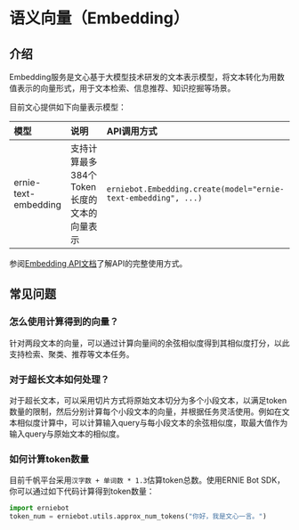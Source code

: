 # 语义向量（Embedding）

## 介绍

Embedding服务是文心基于大模型技术研发的文本表示模型，将文本转化为用数值表示的向量形式，用于文本检索、信息推荐、知识挖掘等场景。

目前文心提供如下向量表示模型：

| 模型 | 说明 | API调用方式 |
| :--- | :---- | :----- |
| ernie-text-embedding | 支持计算最多384个Token长度的文本的向量表示 | `erniebot.Embedding.create(model="ernie-text-embedding", ...)` |

参阅[Embedding API文档](../api_reference/embedding.md)了解API的完整使用方式。

## 常见问题

### 怎么使用计算得到的向量？

针对两段文本的向量，可以通过计算向量间的余弦相似度得到其相似度打分，以此支持检索、聚类、推荐等文本任务。

### 对于超长文本如何处理？

对于超长文本，可以采用切片方式将原始文本切分为多个小段文本，以满足token数量的限制，然后分别计算每个小段文本的向量，并根据任务灵活使用。例如在文本相似度计算中，可以计算输入query与每小段文本的余弦相似度，取最大值作为输入query与原始文本的相似度。

### 如何计算token数量

目前千帆平台采用`汉字数 + 单词数 * 1.3`估算token总数。使用ERNIE Bot SDK，你可以通过如下代码计算得到token数量：

```{.py .copy}
import erniebot
token_num = erniebot.utils.approx_num_tokens("你好，我是文心一言。")
```
